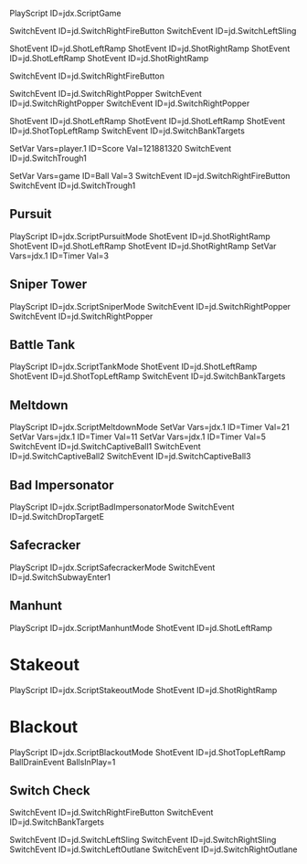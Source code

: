 PlayScript ID=jdx.ScriptGame

SwitchEvent ID=jd.SwitchRightFireButton
SwitchEvent ID=jd.SwitchLeftSling

ShotEvent ID=jd.ShotLeftRamp
ShotEvent ID=jd.ShotRightRamp
ShotEvent ID=jd.ShotLeftRamp
ShotEvent ID=jd.ShotRightRamp

SwitchEvent ID=jd.SwitchRightFireButton

SwitchEvent ID=jd.SwitchRightPopper
SwitchEvent ID=jd.SwitchRightPopper
SwitchEvent ID=jd.SwitchRightPopper

ShotEvent ID=jd.ShotLeftRamp
ShotEvent ID=jd.ShotLeftRamp
ShotEvent ID=jd.ShotTopLeftRamp
SwitchEvent ID=jd.SwitchBankTargets

SetVar Vars=player.1 ID=Score Val=121881320
SwitchEvent ID=jd.SwitchTrough1

SetVar Vars=game ID=Ball Val=3
SwitchEvent ID=jd.SwitchRightFireButton
SwitchEvent ID=jd.SwitchTrough1

## Pursuit

PlayScript ID=jdx.ScriptPursuitMode
ShotEvent ID=jd.ShotRightRamp
ShotEvent ID=jd.ShotLeftRamp
ShotEvent ID=jd.ShotRightRamp
SetVar Vars=jdx.1 ID=Timer Val=3

## Sniper Tower

PlayScript ID=jdx.ScriptSniperMode
SwitchEvent ID=jd.SwitchRightPopper
SwitchEvent ID=jd.SwitchRightPopper

## Battle Tank

PlayScript ID=jdx.ScriptTankMode
ShotEvent ID=jd.ShotLeftRamp
ShotEvent ID=jd.ShotTopLeftRamp
SwitchEvent ID=jd.SwitchBankTargets

## Meltdown

PlayScript ID=jdx.ScriptMeltdownMode
SetVar Vars=jdx.1 ID=Timer Val=21
SetVar Vars=jdx.1 ID=Timer Val=11
SetVar Vars=jdx.1 ID=Timer Val=5
SwitchEvent ID=jd.SwitchCaptiveBall1
SwitchEvent ID=jd.SwitchCaptiveBall2
SwitchEvent ID=jd.SwitchCaptiveBall3

## Bad Impersonator

PlayScript ID=jdx.ScriptBadImpersonatorMode
SwitchEvent ID=jd.SwitchDropTargetE

## Safecracker

PlayScript ID=jdx.ScriptSafecrackerMode
SwitchEvent ID=jd.SwitchSubwayEnter1

## Manhunt

PlayScript ID=jdx.ScriptManhuntMode
ShotEvent ID=jd.ShotLeftRamp

# Stakeout

PlayScript ID=jdx.ScriptStakeoutMode
ShotEvent ID=jd.ShotRightRamp

# Blackout
PlayScript ID=jdx.ScriptBlackoutMode
ShotEvent ID=jd.ShotTopLeftRamp
BallDrainEvent BallsInPlay=1

## Switch Check

SwitchEvent ID=jd.SwitchRightFireButton
SwitchEvent ID=jd.SwitchBankTargets

SwitchEvent ID=jd.SwitchLeftSling
SwitchEvent ID=jd.SwitchRightSling
SwitchEvent ID=jd.SwitchLeftOutlane
SwitchEvent ID=jd.SwitchRightOutlane
